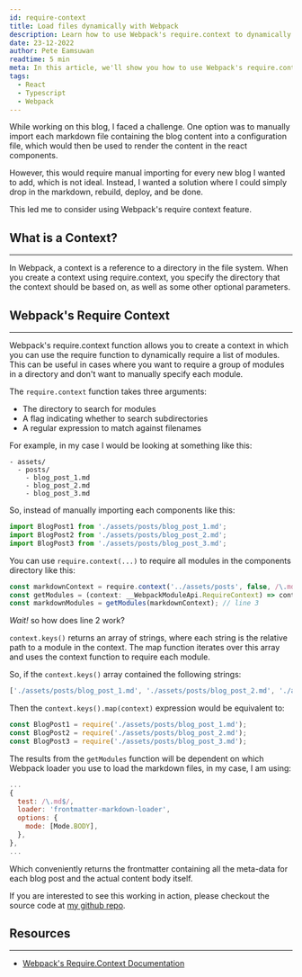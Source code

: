 ```yaml
---
id: require-context
title: Load files dynamically with Webpack
description: Learn how to use Webpack's require.context to dynamically load markdown files for a static blog
date: 23-12-2022
author: Pete Eamsuwan
readtime: 5 min
meta: In this article, we'll show you how to use Webpack's require.context function to dynamically load markdown files and make it easier to add new content to your site. With this technique, you can simply drop in new markdown files and rebuild your site without having to manually update any configuration files. Whether you're using a static site generator like Gatsby or building a custom blog platform, this tutorial will help you streamline your workflow and make it easier to manage your content.
tags:
  - React
  - Typescript
  - Webpack
---
```


While working on this blog, I faced a challenge. One option was to manually import each markdown file containing the blog content into a configuration file, which would then be used to render the content in the react components.

However, this would require manual importing for every new blog I wanted to add, which is not ideal. Instead, I wanted a solution where I could simply drop in the markdown, rebuild, deploy, and be done.

This led me to consider using Webpack's require context feature.

## What is a Context?

---

In Webpack, a context is a reference to a directory in the file system. When you create a context using require.context, you specify the directory that the context should be based on, as well as some other optional parameters.

## Webpack's Require Context

---

Webpack's require.context function allows you to create a context in which you can use the require function to dynamically require a list of modules. This can be useful in cases where you want to require a group of modules in a directory and don't want to manually specify each module.

The `require.context` function takes three arguments:

- The directory to search for modules
- A flag indicating whether to search subdirectories
- A regular expression to match against filenames

For example, in my case I would be looking at something like this:

```text
- assets/
  - posts/
    - blog_post_1.md
    - blog_post_2.md
    - blog_post_3.md

```

So, instead of manually importing each components like this:

```ts
import BlogPost1 from './assets/posts/blog_post_1.md';
import BlogPost2 from './assets/posts/blog_post_2.md';
import BlogPost3 from './assets/posts/blog_post_3.md';
```

You can use `require.context(...)` to require all modules in the components directory like this:

```ts
const markdownContext = require.context('../assets/posts', false, /\.md$/); // line 1
const getModules = (context: __WebpackModuleApi.RequireContext) => context.keys().map(context); // line 2
const markdownModules = getModules(markdownContext); // line 3
```

_Wait!_ so how does line 2 work?

`context.keys()` returns an array of strings, where each string is the relative path to a module in the context. The map function iterates over this array and uses the context function to require each module.

So, if the `context.keys()` array contained the following strings:

```ts
['./assets/posts/blog_post_1.md', './assets/posts/blog_post_2.md', './assets/posts/blog_post_3.md'];
```

Then the `context.keys().map(context)` expression would be equivalent to:

```ts
const BlogPost1 = require('./assets/posts/blog_post_1.md');
const BlogPost2 = require('./assets/posts/blog_post_2.md');
const BlogPost3 = require('./assets/posts/blog_post_3.md');
```

The results from the `getModules` function will be dependent on which Webpack loader you use to load the markdown files, in my case, I am using:

```js
...
{
  test: /\.md$/,
  loader: 'frontmatter-markdown-loader',
  options: {
    mode: [Mode.BODY],
  },
},
...
```

Which conveniently returns the frontmatter containing all the meta-data for each blog post and the actual content body itself.

If you are interested to see this working in action, please checkout the source code at [my github repo](https://github.com/eamsdev/MiniBlog).

## Resources

---

- [Webpack's Require.Context Documentation](https://webpack.js.org/guides/dependency-management/#requirecontext)
